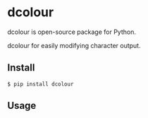 
# dcolour

dcolour is open-source package for Python.

dcolour for easily modifying character output.

## Install

```
$ pip install dcolour
```

## Usage

```python

```
